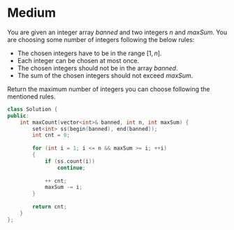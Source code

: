 # Medium

You are given an integer array $banned$ and two integers $n$ and $maxSum$. You are choosing some number of integers following the below rules:

- The chosen integers have to be in the range $[1, n]$.
- Each integer can be chosen at most once.
- The chosen integers should not be in the array $banned$.
- The sum of the chosen integers should not exceed $maxSum$.

Return the maximum number of integers you can choose following the mentioned rules.

```cpp
class Solution {
public:
    int maxCount(vector<int>& banned, int n, int maxSum) {
        set<int> ss(begin(banned), end(banned));
        int cnt = 0;
        
        for (int i = 1; i <= n && maxSum >= i; ++i)
        {
            if (ss.count(i))
                continue;
            
            ++ cnt;
            maxSum -= i;
        }
        
        return cnt;
    }
};
```
